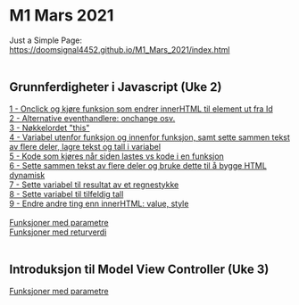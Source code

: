 # M1 Mars 2021

Just a Simple Page:
<br>https://doomsignal4452.github.io/M1_Mars_2021/index.html
<br>
<br><h2>Grunnferdigheter i Javascript (Uke 2)</h2>
<a href="https://doomsignal4452.github.io/M1_Mars_2021/Week2/1_Onclick+innerHTML.html">1 - Onclick og kjøre funksjon som endrer innerHTML til element ut fra Id</a>
<br><a href="https://doomsignal4452.github.io/M1_Mars_2021/Week2/2_Alternative-eventhandlere.html">2 - Alternative eventhandlere: onchange osv.</a>
<br><a href="https://doomsignal4452.github.io/M1_Mars_2021/Week2/3_Nøkkelordet-this.html">3 - Nøkkelordet "this"</a>
<br><a href="https://doomsignal4452.github.io/M1_Mars_2021/Week2/4_Variabel-utenfor-funksjon-og-innenfor-funksjon.html">
        4 - Variabel utenfor funksjon og innenfor funksjon, samt sette sammen tekst av flere deler, lagre tekst og tall i variabel</a>
<br><a href="https://doomsignal4452.github.io/M1_Mars_2021/Week2/5_Kode-som-kjører-når-siden-lastes.html">5 - Kode som kjøres når siden lastes vs kode i en funksjon</a>
<br><a href="https://doomsignal4452.github.io/M1_Mars_2021/Week2/6_Bygge-HTML-dynamisk.html">6 - Sette sammen tekst av flere deler og bruke dette til å bygge HTML dynamisk</a>
<br><a href="https://doomsignal4452.github.io/M1_Mars_2021/Week2/7_Sette-variabel-til-resultat-av-et-regnestykke.html">7 - Sette variabel til resultat av et regnestykke</a>
<br><a href="https://doomsignal4452.github.io/M1_Mars_2021/Week2/8_Sette-variabel-til-tilfeldig-tall.html">8 - Sette variabel til tilfeldig tall</a>
<br><a href="https://doomsignal4452.github.io/M1_Mars_2021/Week2/9_Endre-andre-ting-enn-innerHTML.html">9 - Endre andre ting enn innerHTML: value, style</a>
<br>
<br><a href="https://doomsignal4452.github.io/M1_Mars_2021/Week2/Funksjoner-med-parametre.html">Funksjoner med parametre</a>
<br><a href="https://doomsignal4452.github.io/M1_Mars_2021/Week2/Funksjoner-med-returverdi.html">Funksjoner med returverdi</a>
<br>
<br><h2>Introduksjon til Model View Controller (Uke 3)</h2>
<a href="https://doomsignal4452.github.io/M1_Mars_2021/Week3/Introduksjon-Model-View-Controller.html">Funksjoner med parametre</a>


